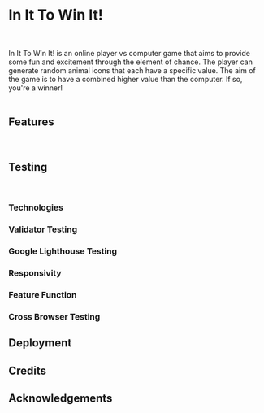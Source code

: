 # In It To Win It!
<br>

In It To Win It! is an online player vs computer game that aims to provide some fun and excitement through the element of chance. The player can generate random animal icons that each have a specific value. The aim of the game is to have a combined higher value than the computer. If so, you're a winner!
<br>
<br>

## Features
<br>

## Testing
<br>

### Technologies

### Validator Testing

### Google Lighthouse Testing

### Responsivity

### Feature Function

### Cross Browser Testing

## Deployment

## Credits

## Acknowledgements